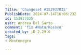 ```yaml
---
Title: 'Changeset #153937035'
PublishDate: 2024-07-14T16:06:23Z
id: 153937035
user: Andrea Del Sarto
comment: 'fix #NaturKosovo'
created_by: iD 2.29.0
tags:
- Montenegro

---
```

